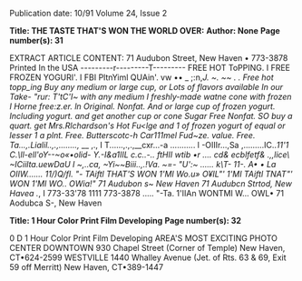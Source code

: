 Publication date: 10/91
Volume 24, Issue 2

**Title: THE TASTE THAT'S WON THE WORLD OVER:**
**Author: None**
**Page number(s): 31**

EXTRACT ARTICLE CONTENT:
71 Audubon Street, New Haven • 773-3878 
Printed In the USA 
---------r---------T---------
FREE HOT ToPPING. 
I 
FREE FROZEN YOGURI'. 
I FBI PltnYiml QUAin'. 
vw •• _ ;:n,_J. ~. ~~ . . Free hot topp_ing 
Buy any medium or large cup, or 
Lots of flavors available In our Take-
"rur: T'tC'I~ with any medium 
I freshly-made watne cone with frozen 
I Horne free:z.er. ln Original. Nonfat. And 
or large cup of frozen yogurt. Including 
yogurt. and get another cup or cone 
Sugar Free Nonfat. SO buy a quart. get 
Mrs.Rlchardson's Hot Fu<lge and 
1 of frozen yogurt of equal or lesser 
1 a plnt. Free. 
Butterscotc-h Car111mel Fud~ze. 
value. Free. 
Ta...,._Lialil..,._,........,_ __ ,., 
I T......,.,.,__cxr...-a ........... l 
-OIIIr...,Sa ,.........IC.\._11'1 
C.\ll-ell'oY--~o«•olid-
Y.-I&a1IIL c.c..-.. ftHII wtib •r .... cd& 
ecblfetf& 
.,,lice\ 
~ICiilta.uewDaU I 
~,..ca, 
~Yi~~Biii..,.!Va. 
~=-
"U':~ 
...... k\T-
11-. 
A• 
• 
La OIIW....... 
11/)Q/fl. 
"- TAiftl THAT'S WON 1'MI Wo.u» O¥IL"' 
1'MI TAiftl TNAT"' WON 1'MI WO.. OWia!" 
71 Audubon s~ 
New Haven 
71 Audubcn Strtod, New Havea ._, I 
773-33'78 
1111 
773-3878 
..... 
"-Ta. 1'IIAn WONTMI W... OWL• 
71 Aodubca S-, New Haven 


**Title: 1 Hour Color Print Film Developing**
**Page number(s): 32**

0 
D 
1 Hour 
Color Print 
Film 
Developing 
AREA'S MOST EXCITING PHOTO CENTER 
DOWNTOWN 
930 Chapel Street 
(Corner of Temple) 
New Haven, CT•624-2599 
WESTVILLE 
1440 Whalley Avenue 
(Jet. of Rts. 63 & 69, Exit 59 off Merritt) 
New Haven, CT•389-1447